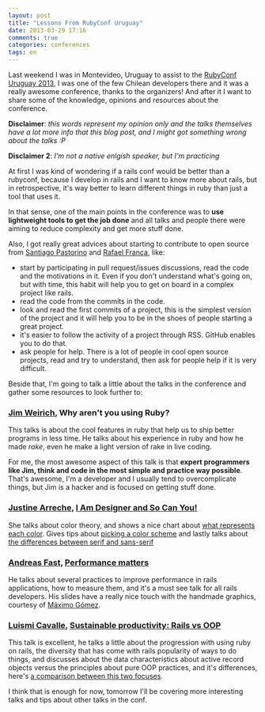 ```yaml
---
layout: post
title: "Lessons From RubyConf Uruguay"
date: 2013-03-29 17:16
comments: true
categories: conferences
tags: en
---
```


Last weekend I was in Montevideo, Uruguay to assist to the [RubyConf Uruguay 2013](http://rubyconfuruguay.org/), I was one of the few Chilean developers there and it was a really awesome conference, thanks to the organizers! And after it I want to share some of the knowledge, opinions and resources about the conference.

**Disclaimer**: *this words represent my opinion only and the talks themselves have a lot more info that this blog post, and I might got something wrong about the talks :P*

**Disclaimer 2**: *I'm not a native enlgish speaker, but I'm practicing*

At first I was kind of wondering if a rails conf would be better than a rubyconf, because I develop in rails and I want to know more about rails, but in retrospective, it's way better to learn different things in ruby than just a tool that uses it.

In that sense, one of the main points in the conference was to **use lightweight tools to get the job done** and all talks and people there were aiming to reduce complexity and get more stuff done.

Also, I got really great advices about starting to contribute to open source from [Santiago Pastorino](https://twitter.com/spastorino) and [Rafael França](https://twitter.com/rafaelfranca), like:

* start by participating in pull request/issues discussions, read the code and the motivations in it. Even if you don't understand what's going on, but with time, this habit will help you to get on board in a complex project like rails.
* read the code from the commits in the code.
* look and read the first commits of a project, this is the simplest version of the project and it will help you to be in the shoes of people starting a great project.
* it's easier to follow the activity of a project through RSS. GitHub enables you to do that.
* ask people for help. There is a lot of people in cool open source projects, read and try to understand, then ask for people help if it is very difficult.

Beside that, I'm going to talk a little about the talks in the conference and gather some resources to look further to:

### [Jim Weirich](https://twitter.com/jimweirich), Why aren't you using Ruby?

This talks is about the cool features in ruby that help us to ship better programs in less time. He talks about his experience in ruby and how he made *rake*, even he make a light version of rake in live coding.

For me, the most awesome aspect of this talk is that **expert programmers like Jim, think and code in the most simple and practice way possible**. That's awesome, I'm a developer and I usually tend to overcomplicate things, but Jim is a hacker and is focused on getting stuff done.

### [ Justine Arreche](https://twitter.com/theelefanta), [I Am Designer and So Can You!](https://speakerdeck.com/theelefanta/scotrubyconf-2012-i-am-designer-and-so-can-you)

She talks about color theory, and shows a nice chart about [what represents each color](https://speakerdeck.com/theelefanta/scotrubyconf-2012-i-am-designer-and-so-can-you?slide=15). Gives tips about [picking a color scheme](https://speakerdeck.com/theelefanta/scotrubyconf-2012-i-am-designer-and-so-can-you?slide=18) and lastly talks about [the differences between serif and sans-serif](https://speakerdeck.com/theelefanta/scotrubyconf-2012-i-am-designer-and-so-can-you?slide=22)

### [Andreas Fast](https://twitter.com/ahfast), [Performance matters](https://speakerdeck.com/afast/performance-matters)

He talks about several practices to improve performance in rails applications, how to measure them, and it's a must see talk for all rails developers. His slides have a really nice touch with the handmade graphics, courtesy of [Máximo Gómez](https://twitter.com/maximogomez).

### [Luismi Cavalle](https://twitter.com/cavalle), [Sustainable productivity: Rails vs OOP](https://speakerdeck.com/cavalle/sustainable-productivity-rails-vs-oop)

This talk is excellent, he talks a little about the progression with using ruby on rails, the diversity that has come with rails popularity of ways to do things, and discusses about the data characteristics about active record objects versus the principles about pure OOP practices, and it's differences, here's [a comparison between this two focuses](https://speakerdeck.com/cavalle/sustainable-productivity-rails-vs-oop?slide=81).

I think that is enough for now, tomorrow I'll be covering more interesting talks and tips about other talks in the conf.
